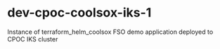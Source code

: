 # dev-cpoc-coolsox-iks-1
Instance of terraform_helm_coolsox FSO demo application deployed to CPOC IKS cluster 
